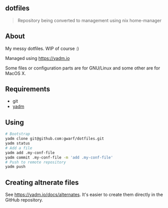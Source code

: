 dotfiles
--------

> Repository being converted to management using nix home-manager

## About

My messy dotfiles. WIP of course :)

Managed using https://yadm.io

Some files or configuration parts are for GNU/Linux and some other are for MacOS X.

## Requirements

* git
* [yadm](https://yadm.io/docs/install)

## Using

``` sh
# Bootstrap
yadm clone git@github.com:gwarf/dotfiles.git
yadm status
# Add a file
yadm add .my-conf-file
yadm commit .my-conf-file -m 'add .my-conf-file'
# Push to remote repository
yadm push
```

## Creating altnerate files

See https://yadm.io/docs/alternates.
It's easier to create them directly in the GitHub repository.
